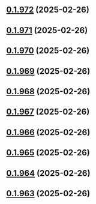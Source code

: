 ## [0.1.972](https://github.com/binary-braids/terraform-oracle/compare/v0.1.971...v0.1.972) (2025-02-26)



## [0.1.971](https://github.com/binary-braids/terraform-oracle/compare/v0.1.970...v0.1.971) (2025-02-26)



## [0.1.970](https://github.com/binary-braids/terraform-oracle/compare/v0.1.969...v0.1.970) (2025-02-26)



## [0.1.969](https://github.com/binary-braids/terraform-oracle/compare/v0.1.968...v0.1.969) (2025-02-26)



## [0.1.968](https://github.com/binary-braids/terraform-oracle/compare/v0.1.967...v0.1.968) (2025-02-26)



## [0.1.967](https://github.com/binary-braids/terraform-oracle/compare/v0.1.966...v0.1.967) (2025-02-26)



## [0.1.966](https://github.com/binary-braids/terraform-oracle/compare/v0.1.965...v0.1.966) (2025-02-26)



## [0.1.965](https://github.com/binary-braids/terraform-oracle/compare/v0.1.964...v0.1.965) (2025-02-26)



## [0.1.964](https://github.com/binary-braids/terraform-oracle/compare/v0.1.963...v0.1.964) (2025-02-26)



## [0.1.963](https://github.com/binary-braids/terraform-oracle/compare/v0.1.962...v0.1.963) (2025-02-26)



